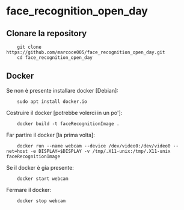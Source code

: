 # face_recognition_open_day

## Clonare la repository
```
    git clone https://github.com/marcoce005/face_recognition_open_day.git
    cd face_recognition_open_day
```

## Docker
Se non è presente installare docker [Debian]:
```
    sudo apt install docker.io
```

Costruire il docker [potrebbe volerci in un po']:
```
    docker build -t faceRecognitionImage .
```

Far partire il docker [la prima volta]:
```
    docker run --name webcam --device /dev/video0:/dev/video0 --net=host -e DISPLAY=$DISPLAY -v /tmp/.X11-unix:/tmp/.X11-unix faceRecognitionImage
```

Se il docker è gia presente: 
```
    docker start webcam
```

Fermare il docker:
```
    docker stop webcam
```